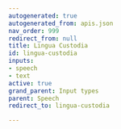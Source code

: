 ```yaml
---
autogenerated: true
autogenerated_from: apis.json
nav_order: 999
redirect_from: null
title: Lingua Custodia
id: lingua-custodia
inputs:
- speech
- text
active: true
grand_parent: Input types
parent: Speech
redirect_to: lingua-custodia

---
```


